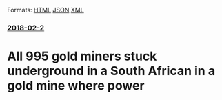 
Formats: [HTML](/news/2018/02/2/all-995-gold-miners-stuck-underground-in-a-south-african-in-a-gold-mine-where-power.html)  [JSON](/news/2018/02/2/all-995-gold-miners-stuck-underground-in-a-south-african-in-a-gold-mine-where-power.json)  [XML](/news/2018/02/2/all-995-gold-miners-stuck-underground-in-a-south-african-in-a-gold-mine-where-power.xml)  

### [2018-02-2](/news/2018/02/2/index.md)

##### 
# All 995 gold miners stuck underground in a South African in a gold mine where power 




